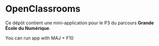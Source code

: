 # OpenClassrooms

Ce dépôt contient une mini-application pour le P3 du parcours **Grande École du Numérique**.

You can run app with MAJ + F10

